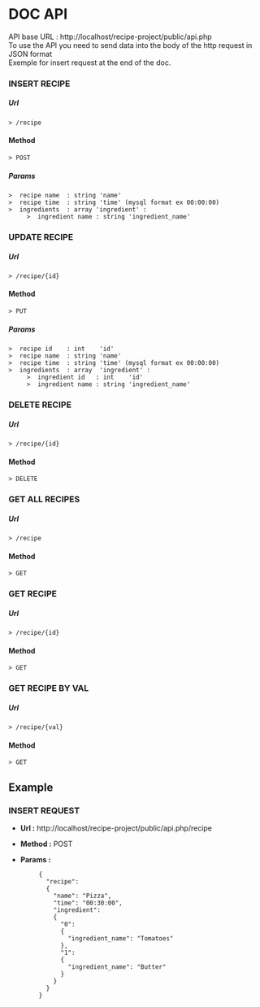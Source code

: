 # **DOC API**
API base URL : http://localhost/recipe-project/public/api.php  
To use the API you need to send data into the body of the http request in JSON format  
Exemple for insert request at the end of the doc.
### INSERT RECIPE

##### Url

    > /recipe

#### Method

    > POST

##### Params
    >  recipe name  : string 'name'
    >  recipe time  : string 'time' (mysql format ex 00:00:00)
    >  ingredients  : array 'ingredient' :
         > 	ingredient name : string 'ingredient_name'


### UPDATE RECIPE

##### Url

    > /recipe/{id}

#### Method

    > PUT

##### Params
    >  recipe id    : int    'id'
    >  recipe name  : string 'name'
    >  recipe time  : string 'time' (mysql format ex 00:00:00)
    >  ingredients  : array  'ingredient' :
		 > 	ingredient id   : int    'id'
         > 	ingredient name : string 'ingredient_name'
         
### DELETE RECIPE

##### Url

    > /recipe/{id}

#### Method

    > DELETE

### GET ALL RECIPES

##### Url

    > /recipe

#### Method

    > GET

### GET RECIPE

##### Url

    > /recipe/{id}

#### Method

    > GET

### GET RECIPE BY VAL

##### Url

    > /recipe/{val}

#### Method

    > GET




## Example

### INSERT REQUEST

 - **Url           :** http://localhost/recipe-project/public/api.php/recipe
 - **Method :** POST
 - **Params :**

			{
			  "recipe":
			  {
			    "name": "Pizza",
			    "time": "00:30:00",
			    "ingredient":
			    {
			      "0":
			      {
			        "ingredient_name": "Tomatoes"
			      },
			      "1":
			      {
			        "ingredient_name": "Butter"
			      }
			    }
			  }
			}
